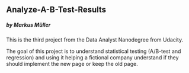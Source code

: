 ## Analyze-A-B-Test-Results
##### by Markus Müller

This is the third project from the Data Analyst Nanodegree from Udacity.

The goal of this project is to understand statistical testing (A/B-test and regression) and using it helping a fictional company understand if they should implement the new page or keep the old page.
